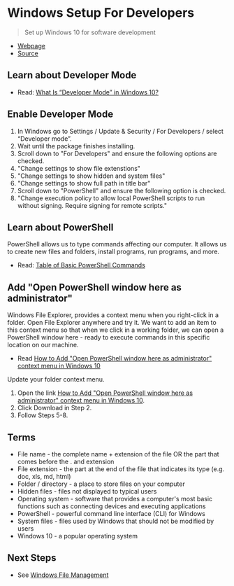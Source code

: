 # Windows Setup For Developers

> Set up Windows 10 for software development

- [Webpage](https://denisecase.github.io/windows-setup/)
- [Source](https://github.com/denisecase/windows-setup)

## Learn about Developer Mode

- Read: [What Is “Developer Mode” in Windows 10?](https://www.howtogeek.com/292914/what-is-developer-mode-in-windows-10/)

## Enable Developer Mode

1. In Windows go to Settings / Update & Security / For Developers / select “Developer mode”.
2. Wait until the package finishes installing. 
3. Scroll down to "For Developers" and ensure the following options are checked.
4. "Change settings to show file extenstions"
5. "Change settings to show hidden and system files"
6. "Change settings to show full path in title bar"
7. Scroll down to "PowerShell" and ensure the following option is checked.
8. "Change execution policy to allow local PowerShell scripts to run without signing. Require signing for remote scripts."

## Learn about PowerShell

PowerShell allows us to type commands affecting our computer. It allows us to create new files and folders, install programs, run programs, and more.

- Read: [Table of Basic PowerShell Commands](https://blogs.technet.microsoft.com/heyscriptingguy/2015/06/11/table-of-basic-powershell-commands/)

## Add "Open PowerShell window here as administrator"

Windows File Explorer, provides a context menu when you right-click in a folder.
Open File Explorer anywhere and try it.
We want to add an item to this context menu so that when we click in a working folder, we can open a PowerShell window here - ready to execute commands in this specific location on our machine.

- Read [How to Add "Open PowerShell window here as administrator" context menu in Windows 10](https://www.tenforums.com/tutorials/60177-add-open-powershell-window-here-administrator-windows-10-a.html)

Update your folder context menu.

1. Open the link  [How to Add "Open PowerShell window here as administrator" context menu in Windows 10](https://www.tenforums.com/tutorials/60177-add-open-powershell-window-here-administrator-windows-10-a.html).
2. Click Download in Step 2.
3. Follow Steps 5-8.

## Terms

- File name - the complete name + extension of the file OR the part that comes before the . and extension
- File extension - the part at the end of the file that indicates its type (e.g. doc, xls, md, html)
- Folder / directory - a place to store files on your computer
- Hidden files - files not displayed to typical users
- Operating system - software that provides a computer's most basic functions such as connecting devices and executing applications
- PowerShell - powerful command line interface (CLI) for Windows
- System files - files used by Windows that should not be modified by users
- Windows 10 - a popular operating system

## Next Steps

- See [Windows File Management](https://github.com/denisecase/windows-file-management)